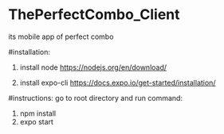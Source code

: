 # ThePerfectCombo_Client
its mobile app of perfect combo



#installation:

1. install node
https://nodejs.org/en/download/

2. install expo-cli
https://docs.expo.io/get-started/installation/

#instructions:
go to root directory and run command:
1. npm install
2. expo start
 
